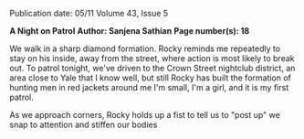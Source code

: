 Publication date: 05/11
Volume 43, Issue 5

**A Night on Patrol**
**Author: Sanjena Sathian**
**Page number(s): 18**

We walk in a sharp diamond formation. Rocky reminds me repeatedly to stay on his inside, away from the street, where action is most likely to break out. To patrol tonight, we've driven to the Crown Street nightclub district, an area close to Yale that I know well, but still Rocky has built the formation of hunting men in red jackets around me I'm small, I'm a girl, and it is my first patrol.


As we approach corners, Rocky holds up a fist to tell us to "post up" we snap to attention and stiffen our bodies